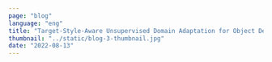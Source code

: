 ```yaml
---
page: "blog"
language: "eng"
title: "Target-Style-Aware Unsupervised Domain Adaptation for Object Detection"
thumbnail: "../static/blog-3-thumbnail.jpg"
date: "2022-08-13"
---
```

